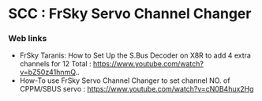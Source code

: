 # SCC : FrSky Servo Channel Changer
### Web links

- FrSky Taranis: How to Set Up the S.Bus Decoder on X8R to add 4 extra channels for 12 Total : https://www.youtube.com/watch?v=bZ50z41hnmQ..
- How-To use FrSky Servo Channel Changer to set channel NO. of CPPM/SBUS servo : https://www.youtube.com/watch?v=cN0B4hux2Hg

